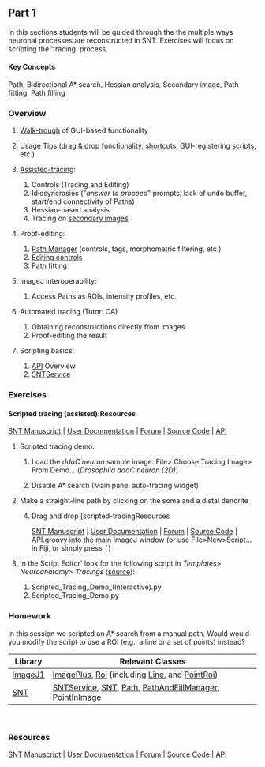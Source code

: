 ## Part 1

In this sections students will be guided through the the multiple ways neuronal processes are reconstructed in SNT.  Exercises will focus on scripting the 'tracing' process.



#### Key Concepts

Path, Bidirectional A* search, Hessian analysis, Secondary image, Path fitting, Path filling



### Overview

1. [Walk-trough](https://imagej.net/SNT:_Manual) of GUI-based functionality

2. Usage Tips (drag & drop functionality, [shortcuts](https://imagej.net/SNT:_Key_Shortcuts), GUI-registering [scripts](https://imagej.net/SNT:_Scripting), etc.)

3. [Assisted-tracing](https://imagej.net/SNT:_Manual.html#Auto-tracing):
   1. Controls (Tracing and Editing)
   2. Idiosyncrasies ("*answer to proceed*" prompts, lack of undo buffer, start/end connectivity of Paths)
   3. Hessian-based analysis
   4. Tracing on [secondary images](https://imagej.net/SNT:_Manual.html#Tracing_on_Secondary_Image)

4. Proof-editing:
   1. [Path Manager](https://imagej.net/SNT:_Manual.html#Path_Manager) (controls, tags, morphometric filtering, etc.)
   2. [Editing controls](https://imagej.net/SNT:_Manual.html#Editing_Paths)
   3. [Path fitting](https://imagej.net/SNT:_Manual.html#Refine.2FFit)
   
5. ImageJ interoperability:
   1. Access Paths as ROIs, intensity profiles, etc.
   
6. Automated tracing (Tutor: CA)
   1. Obtaining reconstructions directly from images
   2. Proof-editing the result
   
7. Scripting basics: 
   1. [API][API] Overview
   2. [SNTService][SNTService]



### Exercises

#### Scripted tracing (assisted):Resources

[SNT Manuscript](https://doi.org/10.1101/2020.07.13.179325) | [User Documentation](https://imagej.net/SNT) | [Forum](https://forum.image.sc/tags/snt) | [Source Code](https://github.com/morphonets/SNT/) | [API](https://github.com/morphonets/SNT/)

1. Scripted tracing demo:
   1. Load the *ddaC neuron* sample image: File> Choose Tracing Image> From Demo...  (*Drosophila ddaC neuron (2D)*)
   
   2. Disable A* search (Main pane, auto-tracing widget)
   
3. Make a straight-line path by clicking on the soma and a distal dendrite
   
   4. Drag and drop [scripted-tracingResources
   
      [SNT Manuscript](https://doi.org/10.1101/2020.07.13.179325) | [User Documentation](https://imagej.net/SNT) | [Forum](https://forum.image.sc/tags/snt) | [Source Code](https://github.com/morphonets/SNT/) | [API](https://github.com/morphonets/SNT/)[.groovy](./scripted-tracing.groovy) into the main ImageJ window  (or use File>New>Script... in Fiji, or simply press <kbd>[</kbd>) 
   
2. In the Script Editor' look for the following script in *Templates> Neuroanatomy> Tracings* ([source](https://github.com/morphonets/SNT/tree/master/src/main/resources/script_templates/Neuroanatomy/Tracing)):
   1. Scripted_Tracing_Demo_(Interactive).py
   2. Scripted_Tracing_Demo.py



### Homework

In this session we scripted an A* search from a manual path. Would would you modify the script to use a ROI (e.g., a line or a set of points) instead?

| Library                                                      | Relevant Classes                                             |
| ------------------------------------------------------------ | ------------------------------------------------------------ |
| [ImageJ1](https://javadoc.scijava.org/ImageJ1/index.html?overview-summary.html) | [ImagePlus](https://javadoc.scijava.org/ImageJ1/index.html?ij/ImagePlus.html), [Roi](https://javadoc.scijava.org/ImageJ1/index.html?ij/gui/Roi.html) (including [Line](https://javadoc.scijava.org/ImageJ1/index.html?ij/gui/Line.html), and [PointRoi](https://javadoc.scijava.org/ImageJ1/index.html?ij/gui/PointRoi.html)) |
| [SNT][API]                                                   | [SNTService][SNTService], [SNT](https://morphonets.github.io/SNT/index.html?sc/fiji/snt/SNT.html), [Path](https://morphonets.github.io/SNT/index.html?sc/fiji/snt/Path.html), [PathAndFillManager](https://morphonets.github.io/SNT/index.html?sc/fiji/snt/PathAndFillManager.html), [PointInImage](https://morphonets.github.io/SNT/index.html?sc/fiji/snt/util/PointInImage.html) |

​	

[API]: https://morphonets.github.io/SNT/index.html?sc/fiji/snt/SNT.html
[SNTService]: https://morphonets.github.io/SNT/index.html?sc/fiji/snt/SNTService.html



### Resources

[SNT Manuscript](https://doi.org/10.1101/2020.07.13.179325) | [User Documentation](https://imagej.net/SNT) | [Forum](https://forum.image.sc/tags/snt) | [Source Code](https://github.com/morphonets/SNT/) | [API](https://github.com/morphonets/SNT/)
